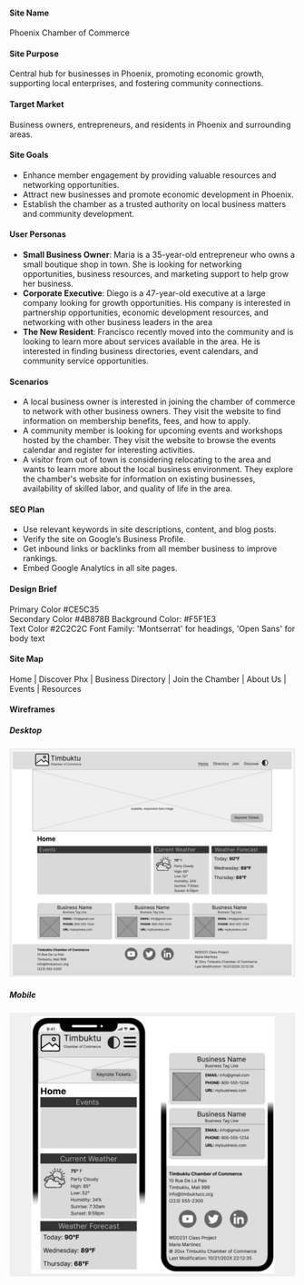#### Site Name

Phoenix Chamber of Commerce

#### Site Purpose

Central hub for businesses in Phoenix, promoting economic growth, supporting local enterprises, and fostering community connections.

#### Target Market

Business owners, entrepreneurs, and residents in Phoenix and surrounding areas.

#### Site Goals

-   Enhance member engagement by providing valuable resources and networking opportunities.
-   Attract new businesses and promote economic development in Phoenix.
-   Establish the chamber as a trusted authority on local business matters and community development.

#### User Personas

-   **Small Business Owner**: Maria is a 35-year-old entrepreneur who owns a small boutique shop in town. She is looking for networking opportunities, business resources, and marketing support to help grow her business.
-   **Corporate Executive**: Diego is a 47-year-old executive at a large company looking for growth opportunities. His company is interested in partnership opportunities, economic development resources, and networking with other business leaders in the area
-   **The New Resident**: Francisco recently moved into the community and is looking to learn more about services available in the area. He is interested in finding business directories, event calendars, and community service opportunities.

#### Scenarios

-   A local business owner is interested in joining the chamber of commerce to network with other business owners. They visit the website to find information on membership benefits, fees, and how to apply.
-   A community member is looking for upcoming events and workshops hosted by the chamber. They visit the website to browse the events calendar and register for interesting activities.
-   A visitor from out of town is considering relocating to the area and wants to learn more about the local business environment. They explore the chamber's website for information on existing businesses, availability of skilled labor, and quality of life in the area.

#### SEO Plan

-   Use relevant keywords in site descriptions, content, and blog posts.
-   Verify the site on Google’s Business Profile.
-   Get inbound links or backlinks from all member business to improve rankings.
-   Embed Google Analytics in all site pages.

#### Design Brief

Primary Color #CE5C35  
Secondary Color #4B878B
Background Color: #F5F1E3  
Text Color #2C2C2C
Font Family: 'Montserrat' for headings, 'Open Sans' for body text

#### Site Map

Home | Discover Phx | Business Directory | Join the Chamber | About Us | Events | Resources

#### Wireframes

##### Desktop

![desktop wireframe](./images/wire-desktop.png)

##### Mobile

![mobile wireframe](./images/wire-mobile.png)
